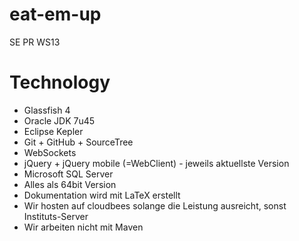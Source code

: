 eat-em-up
=========

SE PR WS13

Technology
=========
- Glassfish 4
- Oracle JDK 7u45
- Eclipse Kepler
- Git + GitHub + SourceTree
- WebSockets
- jQuery + jQuery mobile (=WebClient) - jeweils aktuellste Version
- Microsoft SQL Server
- Alles als 64bit Version
- Dokumentation wird mit LaTeX erstellt
- Wir hosten auf cloudbees solange die Leistung ausreicht, sonst Instituts-Server
- Wir arbeiten nicht mit Maven
